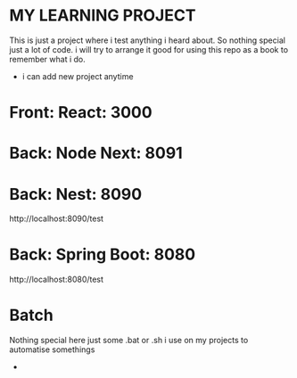 # MY LEARNING PROJECT

This is just a project where i test anything i heard about.
So nothing special just a lot of code.
i will try to arrange it good for using this repo as a book to remember what i do.

* i can add new project anytime 

# Front: React: 3000

# Back: Node Next: 8091

# Back: Nest: 8090
http://localhost:8090/test

# Back: Spring Boot: 8080 
http://localhost:8080/test

# Batch
Nothing special here just some .bat or .sh i use on my projects to automatise somethings

- 